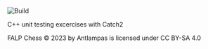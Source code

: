 ![Build](https://github.com/antlampas/ChessTests/actions/workflows/runTests.yml/badge.svg)

C++ unit testing excercises with Catch2

FALP Chess © 2023 by Antlampas is licensed under CC BY-SA 4.0 